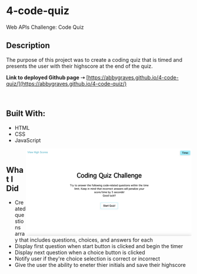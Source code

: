 # 4-code-quiz
Web APIs Challenge: Code Quiz

## **Description**
The purpose of this project was to create a coding quiz that is timed and presents the user with their highscore at the end of the quiz.

**Link to deployed Github page ➝** [https://abbygraves.github.io/4-code-quiz/](https://abbygraves.github.io/4-code-quiz/)

<br/>

## **Built With:**
+ HTML
+ CSS 
+ JavaScript 
<img align="right" src="assets/images/coding-quiz-screenshot.png" width="450px" />

<br/>


## **What I Did**
+ Created questions array that includes questions, choices, and answers for each
+ Display first question when start button is clicked and begin the timer
+ Display next question when a choice button is clicked
+ Notify user if they're choice selection is correct or incorrect
+ Give the user the ability to eneter thier initials and save their highscore
